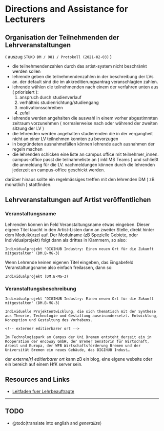 # Directions and Assistance for Lecturers

## Organisation der Teilnehmenden der Lehrveranstaltungen

( auszug `STUKO DM / 081 / Protokoll (2021-02-03)` )

- die teilnehmendenzahlen durch das artist-system nicht beschränkt werden sollen
- lehrende geben die teilnehmendenzahlen in der beschreibung der LVs an. der default sind die im akkreditierungsantrag veranschlagten zahlen.
- lehrende wählen die teilnehmenden nach einem der verfahren unten aus ( priorisiert ):
    1. anspruch durch studienverlauf
    2. verhältnis studienrichtung/studiengang
    3. motivationsschreiben
    4. zufall
- lehrende werden angehalten die auswahl in einem vorher abgestimmten zeitraum vorzunehmen ( normalerweise nach oder während der zweiten sitzung der LV ) 
- die lehrenden werden angehalten studierenden die in der vergangheit nicht an einer LV teilnehmen konnten zu bevorzugen
- in begründeten ausnahmefällen können lehrende auch ausnahmen der regeln machen 
- die lehrenden schicken eine liste an campus office mit teilnehmer_innen. campus-office passt die teilnahmeliste an ( inkl MS Teams ) und schließt die anmeldung für die LV. nachmeldungen können durch die lehrenden jederzeit an campus-office geschickt werden.

darüber hinaus sollte ein regelmässiges treffen mit den lehrenden DM ( zB monatlich ) stattfinden.

## Lehrveranstaltungen auf Artist veröffentlichen

### Veranstaltungsname

Lehrenden können im Feld Veranstaltungsname etwas eingeben. Dieser eigene Titel taucht in den Artist-Listen dann an zweiter Stelle, direkt hinter dem Modulkürzel auf. Der Modulname (zB Spezielle Gebiete, oder Individualprojekt) folgt dann als drittes in Klammern, so also:

    Individualprojekt "DIGIHUB Industry: Einen neuen Ort für die Zukunft mitgestalten" (DM.B-MG-3)

Wenn Lehrende keinen eigenen Titel eingeben, das Eingabefeld Veranstaltungsname also einfach freilassen, dann so:

    Individualprojekt (DM.B-MG-3)

### Veranstaltungsbeschreibung

    Individualprojekt "DIGIHUB Industry: Einen neuen Ort für die Zukunft mitgestalten" (DM.B-MG-3)

    Individuelle Projektentwicklung, die sich thematisch mit der Synthese aus Theorie, Technologie und Gestaltung auseinandersetzt. Entwicklung, Konzeption und Gestaltung des Vorhabens.

    <!-- externer editierbarer ort -->

    Im Technologiepark am Campus der Uni Bremen entsteht derzeit ein in Kooperation der encoway GmbH, der Bremer Senatorin für Wirtschaft, Arbeit und Europa, der WFB Wirtschaftsförderung Bremen und der Universität Bremen ein neues Gebäude, das DIGIHUB Indust…

der *externe[r] editierbarer ort* kann zB ein blog, eine eigene website oder ein bereich auf einem HfK server <!--@todo(was gibt es hier für möglichkeiten?)--> sein.

## Resources and Links

- [Leitfaden fuer Lehrbeauftragte](http://dm-hb.de/lfl)

---

## TODO

- @todo(translate into english and *generalize*)
